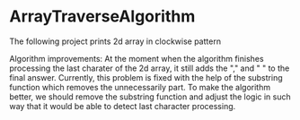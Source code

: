 # ArrayTraverseAlgorithm
The following project prints 2d array in clockwise pattern

Algorithm improvements:
At the moment when the algorithm finishes processing the last charater of the 2d array, it still adds the "," and " " to the final answer.
Currently, this problem is fixed with the help of the substring function which removes the unnecessarily part. To make the algorithm better,
we should remove the substring function and adjust the logic in such way that it would be able to detect last character processing.
